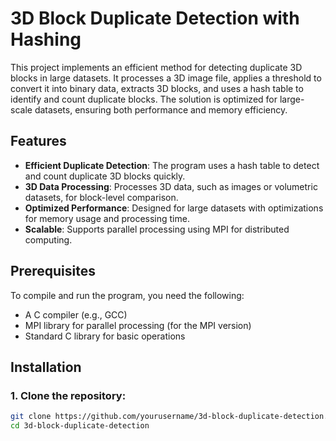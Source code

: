 # 3D Block Duplicate Detection with Hashing

This project implements an efficient method for detecting duplicate 3D blocks in large datasets. It processes a 3D image file, applies a threshold to convert it into binary data, extracts 3D blocks, and uses a hash table to identify and count duplicate blocks. The solution is optimized for large-scale datasets, ensuring both performance and memory efficiency.

## Features

- **Efficient Duplicate Detection**: The program uses a hash table to detect and count duplicate 3D blocks quickly.
- **3D Data Processing**: Processes 3D data, such as images or volumetric datasets, for block-level comparison.
- **Optimized Performance**: Designed for large datasets with optimizations for memory usage and processing time.
- **Scalable**: Supports parallel processing using MPI for distributed computing.

## Prerequisites

To compile and run the program, you need the following:

- A C compiler (e.g., GCC)
- MPI library for parallel processing (for the MPI version)
- Standard C library for basic operations

## Installation

### 1. Clone the repository:

```bash
git clone https://github.com/yourusername/3d-block-duplicate-detection.git
cd 3d-block-duplicate-detection
